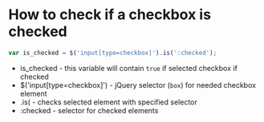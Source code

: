# How to check if a checkbox is checked

```javascript
var is_checked = $('input[type=checkbox]').is(':checked');
```

- is_checked - this variable will contain ```true``` if selected checkbox if checked
- $('input\[type=checkbox\]') - jQuery selector (```box```) for needed checkbox element
- .is( - checks selected element with specified selector
- :checked - selector for checked elements
